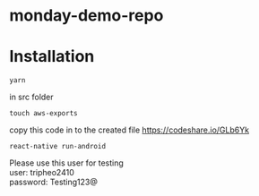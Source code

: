 # monday-demo-repo
# Installation
```
yarn
```


in src folder 
```
touch aws-exports
```
copy this code in to the created file https://codeshare.io/GLb6Yk
```
react-native run-android
```
Please use this user for testing
</br>user: tripheo2410
</br>password: Testing123@
